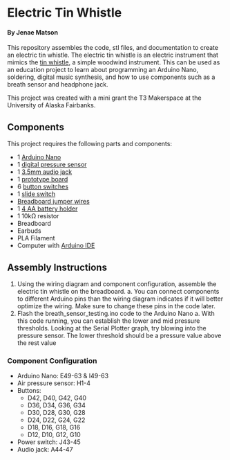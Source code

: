 # Electric Tin Whistle
#### By Jenae Matson

This repository assembles the code, stl files, and documentation to create an electric tin whistle. The electric tin whistle is an electric instrument 
that mimics the [tin whistle](https://en.wikipedia.org/wiki/Tin_whistle), a simple woodwind instrument. This can be used as an education project to learn about
programming an Arduino Nano, soldering, digital music synthesis, and how to use components such as a breath sensor and headphone jack. 

This project was created with a mini grant the T3 Makerspace at the University of Alaska Fairbanks.

## Components
This project requires the following parts and components:
- 1 [Arduino Nano](https://www.amazon.com/gp/product/B086GNYXPH/ref=ppx_yo_dt_b_search_asin_title?ie=UTF8&th=1)
- 1 [digital pressure sensor](https://www.amazon.com/dp/B0CDWX82PT?ref=ppx_yo2ov_dt_b_fed_asin_title)
- 1 [3.5mm audio jack](https://www.amazon.com/Gikfun-Breakout-Headphone-Arduino-AE1223/dp/B01KFP0HBG/ref=asc_df_B01KFP0HBG/?tag=hyprod-20&linkCode=df0&hvadid=693369603351&hvpos=&hvnetw=g&hvrand=9706526867684402587&hvpone=&hvptwo=&hvqmt=&hvdev=c&hvdvcmdl=&hvlocint=&hvlocphy=9051751&hvtargid=pla-906246038816&psc=1&mcid=312692fe83e33aeb8c41cdeacfac863e)
- 1 [prototype board](https://www.amazon.com/ElectroCookie-Solderable-Breadboards-Gold-Plated-Multi-Pack/dp/B07ZV9JQY2?psc=1&pd_rd_w=FJyYk&content-id=amzn1.sym.ea1d9533-fbb7-4608-bb6f-bfdceb6f6336&pf_rd_p=ea1d9533-fbb7-4608-bb6f-bfdceb6f6336&pf_rd_r=JANRXB1ZEFYZH6H24N3X&pd_rd_wg=ItuPI&pd_rd_r=e04a170a-0109-4541-bb11-87c19dcb861b&ref_=sspa_dk_detail_1)
- 6 [button switches](https://www.amazon.com/Gikfun-12x12x7-3-Tactile-Momentary-Arduino/dp/B01E38OS7K/ref=sr_1_4?dib=eyJ2IjoiMSJ9.ewlS8tt9zJN3MACZH2CegHgYt7KCbWzXanJ9JsZQqXi8e8q-YkWrlocqXXwiuwSJ0iiAv4NR2kIHHsghUSWK9DENYkUrpILE9H-Tv8Uu3if961sRqMYBeD9Mzx2C2W7_EPsAjLWrm_g3YfDlUAfDWIPkH1r2K7aYYh7D7YWAdhwXW4TUYRSrt_JVyj8sO3dmY_0me3-glqqzeLb_8ZlDJXj4Ym6MKBCdCTW20kCcIiE.hN7-Yixe1m939BtYdGoFuEjZqAQubrs1bRqOEjDl1Lo&dib_tag=se&keywords=arduino+switch+button&qid=1726854729&sr=8-4)
- 1 [slide switch](https://www.amazon.com/Switch-SPDT-Micro-Breadboard-GuuYebe/dp/B0CRTPY88B/ref=sr_1_3?crid=27IWAPGXO1MMZ&dib=eyJ2IjoiMSJ9._ATEYuexpE4s6ZcRyDLfSCIAKh3bQiL95u7dTJn1UZ3y-SyFXw_BWVaa-FGQnrS6WE80pijUw7gkZrPlhPRIMHo8EBgC5LultrwsaGZ10pqGfQux0IcFpM0xNXPT_GRIjSpIEyMumHAoyfS2PAOeloukHnSPFlOKWxSEknA92bXF8nBvqzv7Mu8ecQL26Mo83bwqqC8etpcB-qd6Sg1EUvPvfrCekfO2Rxryvv4jWfc.oILbK06wLiG_KIEUB6fNbI9Tl4Fi1qLnr4_YWiLklDg&dib_tag=se&keywords=breadboard+toggle+switch&qid=1726950909&sprefix=breadboard+toggle+switc%2Caps%2C187&sr=8-3)
- [Breadboard jumper wires](https://www.amazon.com/Breadboard-Minidodoca-Magnetic-Assortment-Alligator/dp/B0BFX352X6/ref=asc_df_B0BT82DH1Q/?tag=hyprod-20&linkCode=df0&hvadid=693270340266&hvpos=&hvnetw=g&hvrand=16202308993735360576&hvpone=&hvptwo=&hvqmt=&hvdev=c&hvdvcmdl=&hvlocint=&hvlocphy=9051751&hvtargid=pla-2062059538455&mcid=e6a607cfb9973276bcafccc1d8dc0e4f&th=1)
- 1 [4 AA battery holder](https://www.amazon.com/LAMPVPATH-Battery-Holder-Bundle-Arduino/dp/B07BNN9PDF/ref=sr_1_1?crid=2HM5F0TK6SDRY&dib=eyJ2IjoiMSJ9.RTC14PQvxjhth6XIjocUZouOb8Sh2Ud3DFB-Q8NwKyJPZzmZ64Zq0juBxD19TY9BZnB8OqvFqBFjUd9oyHUt2ZApQfPLSJ8F18LJcord1M5nyfLKrYyi2QIYc4-vlM0V_YcK-7MsTtE0IAPJSxPKH_A0I9vvefnEHwZBBgBdZJ1AW2NZqwdTKpFlnwZlgX2ozD5NeHvLF40ftIvtQHmLaovXmI8T127YAPe9ROILK3F2d2VxI8IzOLG0crN3rqQMXUm9dkXiHG-GtW3XyBLuHEJ7WkdUUhB5Xv_8D-BM13k.Cv-COviu4b6XMDpgZ3L19hWi4Yz-v0sSkiJUcchOzYE&dib_tag=se&keywords=arduino+AAbattery+holder&qid=1726951550&s=electronics&sprefix=arduino+aabattery+holder%2Celectronics%2C186&sr=1-1)
- 1 10kΩ resistor
- Breadboard
- Earbuds
- PLA Filament
- Computer with [Arduino IDE](https://www.arduino.cc/en/software)

## Assembly Instructions
1. Using the wiring diagram and component configuration, assemble the electric tin whistle on the breadboard.
   a. You can connect components to different Arduino pins than the wiring diagram indicates if it will better optimize the wiring. Make sure to change these pins in the code later.
2. Flash the breath_sensor_testing.ino code to the Arduino Nano
   a. With this code running, you can establish the lower and mid pressure thresholds. Looking at the Serial Plotter graph, try blowing into the pressure sensor. The lower threshold should be a pressure value above the rest value

### Component Configuration
- Arduino Nano: E49-63 & I49-63
- Air pressure sensor: H1-4
- Buttons: 
  - D42, D40, G42, G40
  - D36, D34, G36, G34
  - D30, D28, G30, G28
  - D24, D22, G24, G22
  - D18, D16, G18, G16
  - D12, D10, G12, G10
- Power switch: J43-45
- Audio jack: A44-47
